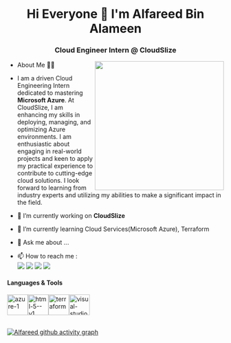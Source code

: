 
<h1 align="center"><b>Hi Everyone 👋  I'm Alfareed Bin Alameen</b></h1>

<h3 align="center"> Cloud Engineer Intern @ CloudSlize </h3>
<img align="right" width="300" height="300" src="https://lottie.host/embed/b66459eb-96ac-4af5-beac-11f8ab9d7f4b/GJ0dqA2c0B.json">

<!--
**Alfareed04/Alfareed04** is a ✨ _special_ ✨ repository because its `README.md` (this file) appears on your GitHub profile.

Here are some ideas to get you started:

- 🔭 I’m currently working on ...
- 🌱 I’m currently learning ...
- 👯 I’m looking to collaborate on ...
- 🤔 I’m looking for help with ...
- 💬 Ask me about ...
- 📫 How to reach me: ...
- 😄 Pronouns: ...
- ⚡ Fun fact: ...
-->
- About Me 🙋‍♂️
  
- I am a driven Cloud Engineering Intern dedicated to mastering **Microsoft Azure**. At CloudSlize, I am enhancing my skills in deploying, managing, and optimizing Azure environments. I am enthusiastic about engaging in real-world projects and keen to apply my practical experience to contribute to cutting-edge cloud solutions. I look forward to learning from industry experts and utilizing my abilities to make a significant impact in the field.

- 🔭 I’m currently working on **CloudSlize**
- 🌱 I’m currently learning Cloud Services(Microsoft Azure), Terraform

- 💬 Ask me about ...
- 📫 How to reach me :
<br/> <a href="mailto:alfareed845@gmail.com"><img src="https://img.shields.io/badge/Gmail-333333?style=for-the-badge&logo=gmail&logoColor=red" /></a>
[<img src="https://img.shields.io/badge/LinkedIn-0077B5?style=for-the-badge&logo=linkedin&logoColor=white" />](https://www.linkedin.com/in/#/)
[<img src="https://img.shields.io/badge/GitHub-100000?style=for-the-badge&logo=github&logoColor=white" />](https://github.com/Alfareed04/)
<a href="mailto:alfareed@cloudslize.com"><img src="https://img.shields.io/badge/Microsoft_Outlook-0078D4?style=for-the-badge&logo=microsoft-outlook&logoColor=white" /></a>

#### Languages & Tools</br>
<img width="48" height="48" src="https://img.icons8.com/fluency/48/azure-1.png" alt="azure-1"/><img width="48" height="48" src="https://img.icons8.com/color/48/html-5--v1.png" alt="html-5--v1"/><img width="48" height="48" src="https://img.icons8.com/color/48/terraform.png" alt="terraform"/><img width="48" height="48" src="https://img.icons8.com/fluency/48/visual-studio-code-2019.png" alt="visual-studio-code-2019"/>
</br></br>


[![Alfareed github activity graph](https://github-readme-activity-graph.vercel.app/graph?username=Alfareed04&bg_color=000000&color=ffffff&line=08a121&point=ffffff&area=true&hide_border=true)](https://github.com/ashutosh00710/github-readme-activity-graph)
